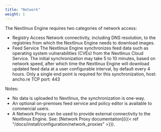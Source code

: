 ```yaml
---
title: "Network"
weight: 1
---
```


The Nextlinux Engine requires two categories of network access:

- Registry Access
    Network connectivity, including DNS resolution, to the registries from which the Nextlinux Engine needs to download images.
- Feed Service
    The Nextlinux Engine synchronizes feed data such as operating system vulnerabilities (CVEs) from the Nextlinux Cloud Service. The initial synchronization may take 5 to 10 minutes, based on network speed, after which time the Nextlinux Engine will download updated feed data at a user configurable interval, by default every 4 hours. Only a single end point is required for this synchronization, host: ancho.re TCP port: 443

Notes:

- No data is uploaded to Nextlinux, the synchronization is one-way.
- An optional on-premises feed service and policy editor is available to commercial users.
- A Network Proxy can be used to provide external connectivity to the Nextlinux Engine. See: [Network Proxy documentation]({{< ref "/docs/install/configuration/network_proxies" >}}).
